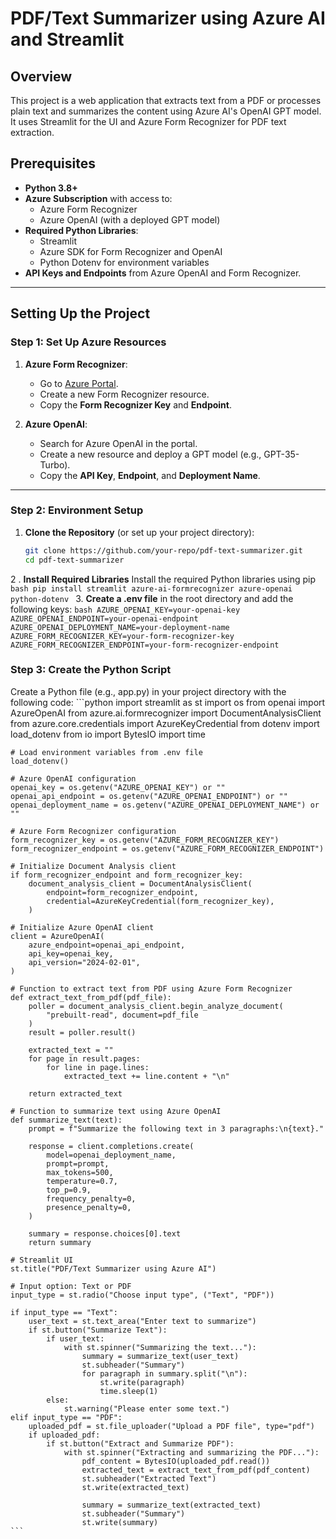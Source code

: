# PDF/Text Summarizer using Azure AI and Streamlit

## Overview

This project is a web application that extracts text from a PDF or processes plain text and summarizes the content using Azure AI's OpenAI GPT model. It uses Streamlit for the UI and Azure Form Recognizer for PDF text extraction.

## Prerequisites

- **Python 3.8+**
- **Azure Subscription** with access to:
  - Azure Form Recognizer
  - Azure OpenAI (with a deployed GPT model)
- **Required Python Libraries**:
  - Streamlit
  - Azure SDK for Form Recognizer and OpenAI
  - Python Dotenv for environment variables
- **API Keys and Endpoints** from Azure OpenAI and Form Recognizer.

---

## Setting Up the Project

### Step 1: Set Up Azure Resources

1. **Azure Form Recognizer**:

   - Go to [Azure Portal](https://portal.azure.com/).
   - Create a new Form Recognizer resource.
   - Copy the **Form Recognizer Key** and **Endpoint**.

2. **Azure OpenAI**:
   - Search for Azure OpenAI in the portal.
   - Create a new resource and deploy a GPT model (e.g., GPT-35-Turbo).
   - Copy the **API Key**, **Endpoint**, and **Deployment Name**.

---

### Step 2: Environment Setup

1. **Clone the Repository** (or set up your project directory):

   ```bash
   git clone https://github.com/your-repo/pdf-text-summarizer.git
   cd pdf-text-summarizer
    ```
2 . **Install Required Libraries**  Install the required Python libraries using pip
    ```bash
    pip install streamlit azure-ai-formrecognizer azure-openai python-dotenv
    ```
3. **Create a .env file** in the root directory and add the following keys:
    ``` bash
    AZURE_OPENAI_KEY=your-openai-key
    AZURE_OPENAI_ENDPOINT=your-openai-endpoint
    AZURE_OPENAI_DEPLOYMENT_NAME=your-deployment-name
    AZURE_FORM_RECOGNIZER_KEY=your-form-recognizer-key
    AZURE_FORM_RECOGNIZER_ENDPOINT=your-form-recognizer-endpoint
    ```
### Step 3: Create the Python Script
Create a Python file (e.g., app.py) in your project directory with the following code:
    ```python
    import streamlit as st
    import os
    from openai import AzureOpenAI
    from azure.ai.formrecognizer import DocumentAnalysisClient
    from azure.core.credentials import AzureKeyCredential
    from dotenv import load_dotenv
    from io import BytesIO
    import time

    # Load environment variables from .env file
    load_dotenv()

    # Azure OpenAI configuration
    openai_key = os.getenv("AZURE_OPENAI_KEY") or ""
    openai_api_endpoint = os.getenv("AZURE_OPENAI_ENDPOINT") or ""
    openai_deployment_name = os.getenv("AZURE_OPENAI_DEPLOYMENT_NAME") or ""

    # Azure Form Recognizer configuration
    form_recognizer_key = os.getenv("AZURE_FORM_RECOGNIZER_KEY")
    form_recognizer_endpoint = os.getenv("AZURE_FORM_RECOGNIZER_ENDPOINT")

    # Initialize Document Analysis client
    if form_recognizer_endpoint and form_recognizer_key:
        document_analysis_client = DocumentAnalysisClient(
            endpoint=form_recognizer_endpoint,
            credential=AzureKeyCredential(form_recognizer_key),
        )

    # Initialize Azure OpenAI client
    client = AzureOpenAI(
        azure_endpoint=openai_api_endpoint,
        api_key=openai_key,
        api_version="2024-02-01",
    )

    # Function to extract text from PDF using Azure Form Recognizer
    def extract_text_from_pdf(pdf_file):
        poller = document_analysis_client.begin_analyze_document(
            "prebuilt-read", document=pdf_file
        )
        result = poller.result()

        extracted_text = ""
        for page in result.pages:
            for line in page.lines:
                extracted_text += line.content + "\n"

        return extracted_text

    # Function to summarize text using Azure OpenAI
    def summarize_text(text):
        prompt = f"Summarize the following text in 3 paragraphs:\n{text}."

        response = client.completions.create(
            model=openai_deployment_name,
            prompt=prompt,
            max_tokens=500,
            temperature=0.7,
            top_p=0.9,
            frequency_penalty=0,
            presence_penalty=0,
        )

        summary = response.choices[0].text
        return summary

    # Streamlit UI
    st.title("PDF/Text Summarizer using Azure AI")

    # Input option: Text or PDF
    input_type = st.radio("Choose input type", ("Text", "PDF"))

    if input_type == "Text":
        user_text = st.text_area("Enter text to summarize")
        if st.button("Summarize Text"):
            if user_text:
                with st.spinner("Summarizing the text..."):
                    summary = summarize_text(user_text)
                    st.subheader("Summary")
                    for paragraph in summary.split("\n"):
                        st.write(paragraph)
                        time.sleep(1)
            else:
                st.warning("Please enter some text.")
    elif input_type == "PDF":
        uploaded_pdf = st.file_uploader("Upload a PDF file", type="pdf")
        if uploaded_pdf:
            if st.button("Extract and Summarize PDF"):
                with st.spinner("Extracting and summarizing the PDF..."):
                    pdf_content = BytesIO(uploaded_pdf.read())
                    extracted_text = extract_text_from_pdf(pdf_content)
                    st.subheader("Extracted Text")
                    st.write(extracted_text)

                    summary = summarize_text(extracted_text)
                    st.subheader("Summary")
                    st.write(summary)
    ```
